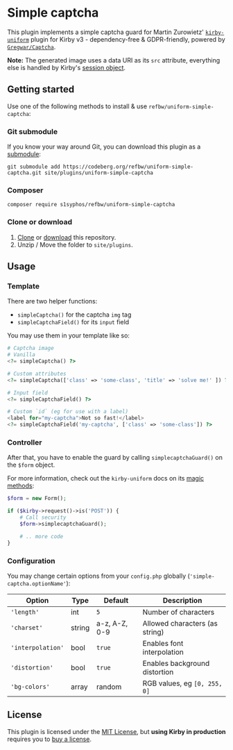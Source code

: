 # Simple captcha

This plugin implements a simple captcha guard for Martin Zurowietz' [`kirby-uniform`](https://github.com/mzur/kirby-uniform) plugin for Kirby v3 - dependency-free & GDPR-friendly, powered by [`Gregwar/Captcha`](https://github.com/Gregwar/Captcha).

**Note:** The generated image uses a data URI as its `src` attribute, everything else is handled by Kirby's [session object](https://getkirby.com/docs/reference/objects/cms/app/session).


## Getting started

Use one of the following methods to install & use `refbw/uniform-simple-captcha`:


### Git submodule

If you know your way around Git, you can download this plugin as a [submodule](https://github.com/blog/2104-working-with-submodules):

```text
git submodule add https://codeberg.org/refbw/uniform-simple-captcha.git site/plugins/uniform-simple-captcha
```


### Composer

```text
composer require s1syphos/refbw/uniform-simple-captcha
```


### Clone or download

1. [Clone](https://codeberg.org/refbw/uniform-simple-captcha.git) or [download](https://codeberg.org/refbw/uniform-simple-captcha/archive/main.zip) this repository.
2. Unzip / Move the folder to `site/plugins`.


## Usage

### Template

There are two helper functions:

- `simpleCaptcha()` for the captcha `img` tag
- `simpleCaptchaField()` for its `input` field

You may use them in your template like so:

```php
# Captcha image
# Vanilla
<?= simpleCaptcha() ?>

# Custom attributes
<?= simpleCaptcha(['class' => 'some-class', 'title' => 'solve me!' ]) ?>

# Input field
<?= simpleCaptchaField() ?>

# Custom `id` (eg for use with a label)
<label for="my-captcha">Not so fast!</label>
<?= simpleCaptchaField('my-captcha', ['class' => 'some-class']) ?>
```


### Controller

After that, you have to enable the guard by calling `simplecaptchaGuard()` on the `$form` object.

For more information, check out the `kirby-uniform` docs on its [magic methods](https://kirby-uniform.readthedocs.io/en/latest/guards/guards/#magic-methods):

```php
$form = new Form();

if ($kirby->request()->is('POST')) {
    # Call security
    $form->simplecaptchaGuard();

    # .. more code
}
```


### Configuration

You may change certain options from your `config.php` globally (`'simple-captcha.optionName'`):

| Option            | Type   | Default          | Description                    |
| ----------------- | ------ | ---------------- | ------------------------------ |
| `'length'`        | int    | `5`              | Number of characters           |
| `'charset'`       | string | a-z, A-Z, 0-9    | Allowed characters (as string) |
| `'interpolation'` | bool   | `true`           | Enables font interpolation     |
| `'distortion'`    | bool   | `true`           | Enables background distortion  |
| `'bg-colors'`     | array  | random           | RGB values, eg `[0, 255, 0]`   |


## License

This plugin is licensed under the [MIT License](LICENSE), but **using Kirby in production** requires you to [buy a license](https://getkirby.com/buy).
